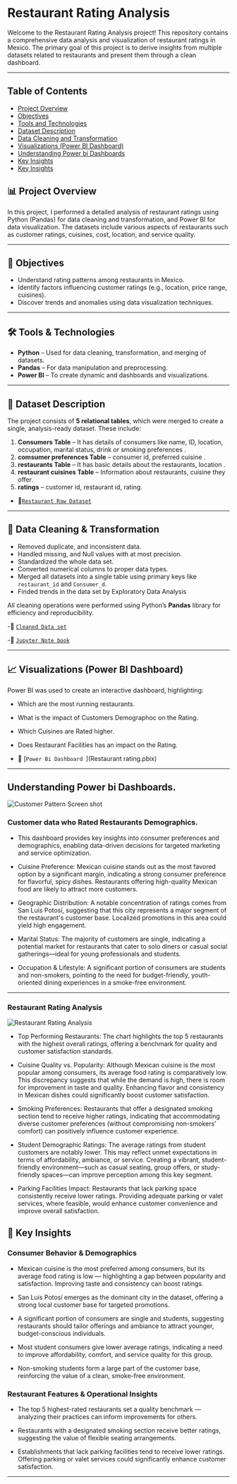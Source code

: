 
# Restaurant Rating Analysis 

Welcome to the Restaurant Rating Analysis project! This repository contains a comprehensive data analysis and visualization of restaurant ratings in Mexico. The primary goal of this project is to derive insights  from multiple datasets related to restaurants and present them through a clean dashboard.

---
##  Table of Contents

- [Project Overview](#project-overview)
- [Objectives](#objectives)
- [Tools and Technologies](#tools-&-technologies)
- [Dataset Description](#dataset-description)
- [Data Cleaning and Transformation](#data-cleaning-&-transformation)
- [Visualizations (Power BI Dashboard)](#visualizations (power bi dashboard))
- [Understanding Power bi Dashboards](#Understanding-Power-bi-Dashboards)
- [Key Insights](#key-insights)
 - [Key Insights](#-🧩-Key-Insights)



## 📊 Project Overview

In this project, I performed a detailed analysis of restaurant ratings using Python (Pandas) for data cleaning and transformation, and Power BI for data visualization. The datasets include various aspects of restaurants such as customer ratings, cuisines, cost, location, and service quality.

---

## 🧠 Objectives

- Understand rating patterns among restaurants in Mexico.
- Identify factors influencing customer ratings (e.g., location, price range, cuisines).
- Discover trends and anomalies using data visualization techniques.

---

## 🛠️ Tools & Technologies

- **Python** – Used for data cleaning, transformation, and merging of datasets.
- **Pandas** – For data manipulation and preprocessing.
- **Power BI** – To create dynamic and dashboards and visualizations.

---

## 📁 Dataset Description

The project consists of **5 relational tables**, which were merged to create a single, analysis-ready dataset. These include:

1. **Consumers Table** – It has details of consumers like name, ID, location, occupation, marital status, drink or smoking preferences .
2. **comsumer preferences Table** – consumer id, preferred cuisine .
3. **restaurants Table** – It has basic details about the restaurants, location .
4. **restaurant cuisines Table** – Information about restaurants, cuisine they offer.
5. **ratings** – customer id, restaurant id, rating.

- 🔗[`Restaurant Raw Dataset`](Raw_Dataset.zip)
---

## 🧹 Data Cleaning & Transformation

- Removed duplicate, and inconsistent data.
- Handled missing, and Null values with at most precision.
- Standardized the whole data set.
- Converted numerical columns to proper data types.
- Merged all datasets into a single table using primary keys  like `restaurant_id` and  `Consumer_d`.
- Finded trends in the data set by Exploratory Data Analysis

All cleaning operations were performed using Python’s **Pandas** library for efficiency and reproducibility.

-🔗 [`Cleaned Data set`](Rating_analysis.zip)

-🔗 [`Jupyter Note book`](Rating.ipynb)


---

## 📈 Visualizations (Power BI Dashboard)

Power BI was used to create an interactive dashboard, highlighting:

- Which are the  most running restaurants.
- What is the impact of Customers Demographoc on the Rating.
- Which Cuisines are Rated higher.
- Does Restaurant Facilities has an impact on the Rating.

- 🔗 [`Power Bi Dashboard `](Restaurant rating.pbix)


--------
## Understanding Power bi Dashboards.

![`Customer Pattern Screen shot`](https://github.com/Danish-ud/Restaurant-Rating-Analysis/blob/main/Customer%20Data%20analyze.png)


  ### Customer data who Rated Restaurants Demographics.

  - This dashboard provides key insights into consumer preferences and demographics, enabling data-driven decisions for targeted marketing and service optimization.

  - Cuisine Preference: Mexican cuisine stands out as the most favored option by a significant margin, indicating a strong consumer preference for flavorful, spicy dishes. Restaurants offering high-quality Mexican food are likely to attract more customers.

  - Geographic Distribution: A notable concentration of ratings comes from San Luis Potosí, suggesting that this city represents a major segment of the             restaurant's customer base. Localized promotions in this area could yield high engagement.

  - Marital Status: The majority of customers are single, indicating a potential market for restaurants that cater to solo diners or casual social gatherings—ideal for young professionals and students.

  - Occupation & Lifestyle: A significant portion of consumers are students and non-smokers, pointing to the need for budget-friendly, youth-oriented dining experiences in a smoke-free environment.

---
### Restaurant Rating Analysis
![`Restaurant Rating Analysis`](https://github.com/Danish-ud/Restaurant-Rating-Analysis/blob/main/Rating%20analyze.png)

 - Top Performing Restaurants: The chart highlights the top 5 restaurants with the highest overall ratings, offering a benchmark for quality and customer satisfaction standards.

- Cuisine Quality vs. Popularity: Although Mexican cuisine is the most popular among consumers, its average food rating is comparatively low. This discrepancy suggests that while the demand is high, there is room for improvement in taste and quality. Enhancing flavor and consistency in Mexican dishes could significantly boost customer satisfaction.

- Smoking Preferences: Restaurants that offer a designated smoking section tend to receive higher ratings, indicating that accommodating diverse customer preferences (without compromising non-smokers' comfort) can positively influence customer experience.

- Student Demographic Ratings: The average ratings from student customers are notably lower. This may reflect unmet expectations in terms of affordability, ambiance, or service. Creating a vibrant, student-friendly environment—such as casual seating, group offers, or study-friendly spaces—can improve perception among this key segment.

- Parking Facilities Impact: Restaurants that lack parking space consistently receive lower ratings. Providing adequate parking or valet services, where feasible, would enhance customer convenience and improve overall satisfaction.

## 🧩 Key Insights

### Consumer Behavior & Demographics
- Mexican cuisine is the most preferred among consumers, but its average food rating is low — highlighting a gap between popularity and satisfaction. Improving taste and consistency can boost ratings.

- San Luis Potosí emerges as the dominant city in the dataset, offering a strong local customer base for targeted promotions.

- A significant portion of consumers are single and students, suggesting restaurants should tailor offerings and ambiance to attract younger, budget-conscious individuals.

- Most student consumers give lower average ratings, indicating a need to improve affordability, comfort, and service quality for this group.

- Non-smoking students form a large part of the customer base, reinforcing the value of a clean, smoke-free environment.

### Restaurant Features & Operational Insights
- The top 5 highest-rated restaurants set a quality benchmark — analyzing their practices can inform improvements for others.

- Restaurants with a designated smoking section receive better ratings, suggesting the value of flexible seating arrangements.

- Establishments that lack parking facilities tend to receive lower ratings. Offering parking or valet services could significantly enhance customer satisfaction.



---


